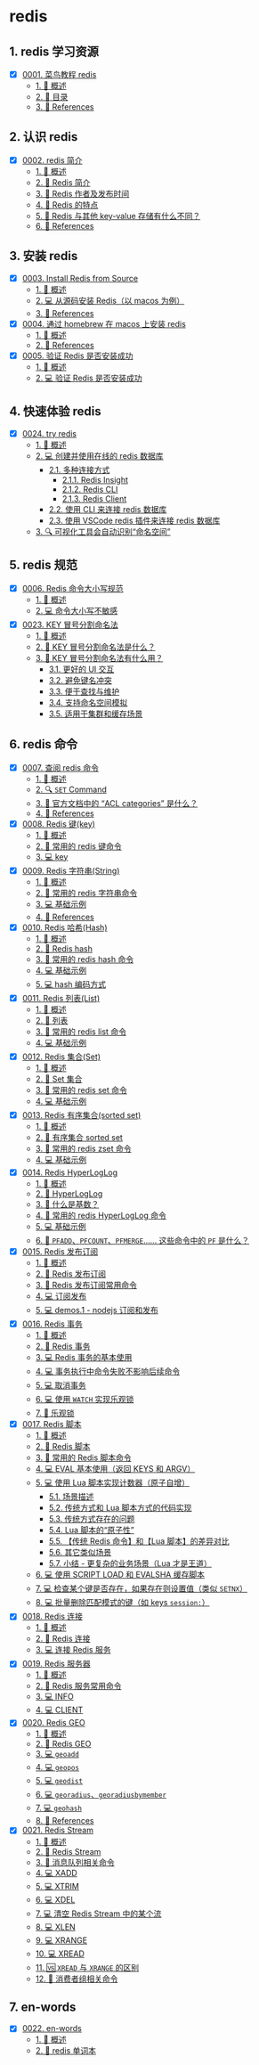 # redis


## 1. redis 学习资源

- [x] [0001. 菜鸟教程 redis](https://tnotesjs.github.io/TNotes.redis/notes/0001.%20%E8%8F%9C%E9%B8%9F%E6%95%99%E7%A8%8B%20redis/README)
  - [1. 📝 概述](https://tnotesjs.github.io/TNotes.redis/notes/0001.%20%E8%8F%9C%E9%B8%9F%E6%95%99%E7%A8%8B%20redis/README#1--概述)
  - [2. 📒 目录](https://tnotesjs.github.io/TNotes.redis/notes/0001.%20%E8%8F%9C%E9%B8%9F%E6%95%99%E7%A8%8B%20redis/README#2--目录)
  - [3. 🔗 References](https://tnotesjs.github.io/TNotes.redis/notes/0001.%20%E8%8F%9C%E9%B8%9F%E6%95%99%E7%A8%8B%20redis/README#3--references)

## 2. 认识 redis

- [x] [0002. redis 简介](https://tnotesjs.github.io/TNotes.redis/notes/0002.%20redis%20%E7%AE%80%E4%BB%8B/README)
  - [1. 📝 概述](https://tnotesjs.github.io/TNotes.redis/notes/0002.%20redis%20%E7%AE%80%E4%BB%8B/README#1--概述)
  - [2. 📒 Redis 简介](https://tnotesjs.github.io/TNotes.redis/notes/0002.%20redis%20%E7%AE%80%E4%BB%8B/README#2--redis-简介)
  - [3. 📒 Redis 作者及发布时间](https://tnotesjs.github.io/TNotes.redis/notes/0002.%20redis%20%E7%AE%80%E4%BB%8B/README#3--redis-作者及发布时间)
  - [4. 📒 Redis 的特点](https://tnotesjs.github.io/TNotes.redis/notes/0002.%20redis%20%E7%AE%80%E4%BB%8B/README#4--redis-的特点)
  - [5. 🤔 Redis 与其他 key-value 存储有什么不同？](https://tnotesjs.github.io/TNotes.redis/notes/0002.%20redis%20%E7%AE%80%E4%BB%8B/README#5--redis-与其他-key-value-存储有什么不同)
  - [6. 🔗 References](https://tnotesjs.github.io/TNotes.redis/notes/0002.%20redis%20%E7%AE%80%E4%BB%8B/README#6--references)

## 3. 安装 redis

- [x] [0003. Install Redis from Source](https://tnotesjs.github.io/TNotes.redis/notes/0003.%20Install%20Redis%20from%20Source/README)
  - [1. 📝 概述](https://tnotesjs.github.io/TNotes.redis/notes/0003.%20Install%20Redis%20from%20Source/README#1--概述)
  - [2. 💻 从源码安装 Redis（以 macos 为例）](https://tnotesjs.github.io/TNotes.redis/notes/0003.%20Install%20Redis%20from%20Source/README#2--从源码安装-redis以-macos-为例)
  - [3. 🔗 References](https://tnotesjs.github.io/TNotes.redis/notes/0003.%20Install%20Redis%20from%20Source/README#3--references)
- [x] [0004. 通过 homebrew 在 macos 上安装 redis](https://tnotesjs.github.io/TNotes.redis/notes/0004.%20%E9%80%9A%E8%BF%87%20homebrew%20%E5%9C%A8%20macos%20%E4%B8%8A%E5%AE%89%E8%A3%85%20redis/README)
  - [1. 📝 概述](https://tnotesjs.github.io/TNotes.redis/notes/0004.%20%E9%80%9A%E8%BF%87%20homebrew%20%E5%9C%A8%20macos%20%E4%B8%8A%E5%AE%89%E8%A3%85%20redis/README#1--概述)
  - [2. 🔗 References](https://tnotesjs.github.io/TNotes.redis/notes/0004.%20%E9%80%9A%E8%BF%87%20homebrew%20%E5%9C%A8%20macos%20%E4%B8%8A%E5%AE%89%E8%A3%85%20redis/README#2--references)
- [x] [0005. 验证 Redis 是否安装成功](https://tnotesjs.github.io/TNotes.redis/notes/0005.%20%E9%AA%8C%E8%AF%81%20Redis%20%E6%98%AF%E5%90%A6%E5%AE%89%E8%A3%85%E6%88%90%E5%8A%9F/README)
  - [1. 📝 概述](https://tnotesjs.github.io/TNotes.redis/notes/0005.%20%E9%AA%8C%E8%AF%81%20Redis%20%E6%98%AF%E5%90%A6%E5%AE%89%E8%A3%85%E6%88%90%E5%8A%9F/README#1--概述)
  - [2. 💻 验证 Redis 是否安装成功](https://tnotesjs.github.io/TNotes.redis/notes/0005.%20%E9%AA%8C%E8%AF%81%20Redis%20%E6%98%AF%E5%90%A6%E5%AE%89%E8%A3%85%E6%88%90%E5%8A%9F/README#2--验证-redis-是否安装成功)

## 4. 快速体验 redis

- [x] [0024. try redis](https://tnotesjs.github.io/TNotes.redis/notes/0024.%20try%20redis/README)
  - [1. 📝 概述](https://tnotesjs.github.io/TNotes.redis/notes/0024.%20try%20redis/README#1--概述)
  - [2. 💻 创建并使用在线的 redis 数据库](https://tnotesjs.github.io/TNotes.redis/notes/0024.%20try%20redis/README#2--创建并使用在线的-redis-数据库)
    - [2.1. 多种连接方式](https://tnotesjs.github.io/TNotes.redis/notes/0024.%20try%20redis/README#21-多种连接方式)
      - [2.1.1. Redis Insight](https://tnotesjs.github.io/TNotes.redis/notes/0024.%20try%20redis/README#211-redis-insight)
      - [2.1.2. Redis CLI](https://tnotesjs.github.io/TNotes.redis/notes/0024.%20try%20redis/README#212-redis-cli)
      - [2.1.3. Redis Client](https://tnotesjs.github.io/TNotes.redis/notes/0024.%20try%20redis/README#213-redis-client)
    - [2.2. 使用 CLI 来连接 redis 数据库](https://tnotesjs.github.io/TNotes.redis/notes/0024.%20try%20redis/README#22-使用-cli-来连接-redis-数据库)
    - [2.3. 使用 VSCode redis 插件来连接 redis 数据库](https://tnotesjs.github.io/TNotes.redis/notes/0024.%20try%20redis/README#23-使用-vscode-redis-插件来连接-redis-数据库)
  - [3. 🔍 可视化工具会自动识别“命名空间”](https://tnotesjs.github.io/TNotes.redis/notes/0024.%20try%20redis/README#3--可视化工具会自动识别命名空间)

## 5. redis 规范

- [x] [0006. Redis 命令大小写规范](https://tnotesjs.github.io/TNotes.redis/notes/0006.%20Redis%20%E5%91%BD%E4%BB%A4%E5%A4%A7%E5%B0%8F%E5%86%99%E8%A7%84%E8%8C%83/README)
  - [1. 📝 概述](https://tnotesjs.github.io/TNotes.redis/notes/0006.%20Redis%20%E5%91%BD%E4%BB%A4%E5%A4%A7%E5%B0%8F%E5%86%99%E8%A7%84%E8%8C%83/README#1--概述)
  - [2. 💻 命令大小写不敏感](https://tnotesjs.github.io/TNotes.redis/notes/0006.%20Redis%20%E5%91%BD%E4%BB%A4%E5%A4%A7%E5%B0%8F%E5%86%99%E8%A7%84%E8%8C%83/README#2--命令大小写不敏感)
- [x] [0023. KEY 冒号分割命名法](https://tnotesjs.github.io/TNotes.redis/notes/0023.%20KEY%20%E5%86%92%E5%8F%B7%E5%88%86%E5%89%B2%E5%91%BD%E5%90%8D%E6%B3%95/README)
  - [1. 📝 概述](https://tnotesjs.github.io/TNotes.redis/notes/0023.%20KEY%20%E5%86%92%E5%8F%B7%E5%88%86%E5%89%B2%E5%91%BD%E5%90%8D%E6%B3%95/README#1--概述)
  - [2. 🤔 KEY 冒号分割命名法是什么？](https://tnotesjs.github.io/TNotes.redis/notes/0023.%20KEY%20%E5%86%92%E5%8F%B7%E5%88%86%E5%89%B2%E5%91%BD%E5%90%8D%E6%B3%95/README#2--key-冒号分割命名法是什么)
  - [3. 🤔 KEY 冒号分割命名法有什么用？](https://tnotesjs.github.io/TNotes.redis/notes/0023.%20KEY%20%E5%86%92%E5%8F%B7%E5%88%86%E5%89%B2%E5%91%BD%E5%90%8D%E6%B3%95/README#3--key-冒号分割命名法有什么用)
    - [3.1. 更好的 UI 交互](https://tnotesjs.github.io/TNotes.redis/notes/0023.%20KEY%20%E5%86%92%E5%8F%B7%E5%88%86%E5%89%B2%E5%91%BD%E5%90%8D%E6%B3%95/README#31-更好的-ui-交互)
    - [3.2. 避免键名冲突](https://tnotesjs.github.io/TNotes.redis/notes/0023.%20KEY%20%E5%86%92%E5%8F%B7%E5%88%86%E5%89%B2%E5%91%BD%E5%90%8D%E6%B3%95/README#32-避免键名冲突)
    - [3.3. 便于查找与维护](https://tnotesjs.github.io/TNotes.redis/notes/0023.%20KEY%20%E5%86%92%E5%8F%B7%E5%88%86%E5%89%B2%E5%91%BD%E5%90%8D%E6%B3%95/README#33-便于查找与维护)
    - [3.4. 支持命名空间模拟](https://tnotesjs.github.io/TNotes.redis/notes/0023.%20KEY%20%E5%86%92%E5%8F%B7%E5%88%86%E5%89%B2%E5%91%BD%E5%90%8D%E6%B3%95/README#34-支持命名空间模拟)
    - [3.5. 适用于集群和缓存场景](https://tnotesjs.github.io/TNotes.redis/notes/0023.%20KEY%20%E5%86%92%E5%8F%B7%E5%88%86%E5%89%B2%E5%91%BD%E5%90%8D%E6%B3%95/README#35-适用于集群和缓存场景)

## 6. redis 命令

- [x] [0007. 查阅 redis 命令](https://tnotesjs.github.io/TNotes.redis/notes/0007.%20%E6%9F%A5%E9%98%85%20redis%20%E5%91%BD%E4%BB%A4/README)
  - [1. 📝 概述](https://tnotesjs.github.io/TNotes.redis/notes/0007.%20%E6%9F%A5%E9%98%85%20redis%20%E5%91%BD%E4%BB%A4/README#1--概述)
  - [2. 🔍 `SET` Command](https://tnotesjs.github.io/TNotes.redis/notes/0007.%20%E6%9F%A5%E9%98%85%20redis%20%E5%91%BD%E4%BB%A4/README#2--set-command)
  - [3. 🤔 官方文档中的 “ACL categories” 是什么？](https://tnotesjs.github.io/TNotes.redis/notes/0007.%20%E6%9F%A5%E9%98%85%20redis%20%E5%91%BD%E4%BB%A4/README#3--官方文档中的-acl-categories-是什么)
  - [4. 🔗 References](https://tnotesjs.github.io/TNotes.redis/notes/0007.%20%E6%9F%A5%E9%98%85%20redis%20%E5%91%BD%E4%BB%A4/README#4--references)
- [x] [0008. Redis 键(key)](https://tnotesjs.github.io/TNotes.redis/notes/0008.%20Redis%20%E9%94%AE(key)/README)
  - [1. 📝 概述](https://tnotesjs.github.io/TNotes.redis/notes/0008.%20Redis%20%E9%94%AE(key)/README#1--概述)
  - [2. 📒 常用的 redis 键命令](https://tnotesjs.github.io/TNotes.redis/notes/0008.%20Redis%20%E9%94%AE(key)/README#2--常用的-redis-键命令)
  - [3. 💻 key](https://tnotesjs.github.io/TNotes.redis/notes/0008.%20Redis%20%E9%94%AE(key)/README#3--key)
- [x] [0009. Redis 字符串(String)](https://tnotesjs.github.io/TNotes.redis/notes/0009.%20Redis%20%E5%AD%97%E7%AC%A6%E4%B8%B2(String)/README)
  - [1. 📝 概述](https://tnotesjs.github.io/TNotes.redis/notes/0009.%20Redis%20%E5%AD%97%E7%AC%A6%E4%B8%B2(String)/README#1--概述)
  - [2. 📒 常用的 redis 字符串命令](https://tnotesjs.github.io/TNotes.redis/notes/0009.%20Redis%20%E5%AD%97%E7%AC%A6%E4%B8%B2(String)/README#2--常用的-redis-字符串命令)
  - [3. 💻 基础示例](https://tnotesjs.github.io/TNotes.redis/notes/0009.%20Redis%20%E5%AD%97%E7%AC%A6%E4%B8%B2(String)/README#3--基础示例)
  - [4. 🔗 References](https://tnotesjs.github.io/TNotes.redis/notes/0009.%20Redis%20%E5%AD%97%E7%AC%A6%E4%B8%B2(String)/README#4--references)
- [x] [0010. Redis 哈希(Hash)](https://tnotesjs.github.io/TNotes.redis/notes/0010.%20Redis%20%E5%93%88%E5%B8%8C(Hash)/README)
  - [1. 📝 概述](https://tnotesjs.github.io/TNotes.redis/notes/0010.%20Redis%20%E5%93%88%E5%B8%8C(Hash)/README#1--概述)
  - [2. 📒 Redis hash](https://tnotesjs.github.io/TNotes.redis/notes/0010.%20Redis%20%E5%93%88%E5%B8%8C(Hash)/README#2--redis-hash)
  - [3. 📒 常用的 redis hash 命令](https://tnotesjs.github.io/TNotes.redis/notes/0010.%20Redis%20%E5%93%88%E5%B8%8C(Hash)/README#3--常用的-redis-hash-命令)
  - [4. 💻 基础示例](https://tnotesjs.github.io/TNotes.redis/notes/0010.%20Redis%20%E5%93%88%E5%B8%8C(Hash)/README#4--基础示例)
  - [5. 💻 hash 编码方式](https://tnotesjs.github.io/TNotes.redis/notes/0010.%20Redis%20%E5%93%88%E5%B8%8C(Hash)/README#5--hash-编码方式)
- [x] [0011. Redis 列表(List)](https://tnotesjs.github.io/TNotes.redis/notes/0011.%20Redis%20%E5%88%97%E8%A1%A8(List)/README)
  - [1. 📝 概述](https://tnotesjs.github.io/TNotes.redis/notes/0011.%20Redis%20%E5%88%97%E8%A1%A8(List)/README#1--概述)
  - [2. 📒 列表](https://tnotesjs.github.io/TNotes.redis/notes/0011.%20Redis%20%E5%88%97%E8%A1%A8(List)/README#2--列表)
  - [3. 📒 常用的 redis list 命令](https://tnotesjs.github.io/TNotes.redis/notes/0011.%20Redis%20%E5%88%97%E8%A1%A8(List)/README#3--常用的-redis-list-命令)
  - [4. 💻 基础示例](https://tnotesjs.github.io/TNotes.redis/notes/0011.%20Redis%20%E5%88%97%E8%A1%A8(List)/README#4--基础示例)
- [x] [0012. Redis 集合(Set)](https://tnotesjs.github.io/TNotes.redis/notes/0012.%20Redis%20%E9%9B%86%E5%90%88(Set)/README)
  - [1. 📝 概述](https://tnotesjs.github.io/TNotes.redis/notes/0012.%20Redis%20%E9%9B%86%E5%90%88(Set)/README#1--概述)
  - [2. 📒 Set 集合](https://tnotesjs.github.io/TNotes.redis/notes/0012.%20Redis%20%E9%9B%86%E5%90%88(Set)/README#2--set-集合)
  - [3. 📒 常用的 redis set 命令](https://tnotesjs.github.io/TNotes.redis/notes/0012.%20Redis%20%E9%9B%86%E5%90%88(Set)/README#3--常用的-redis-set-命令)
  - [4. 💻 基础示例](https://tnotesjs.github.io/TNotes.redis/notes/0012.%20Redis%20%E9%9B%86%E5%90%88(Set)/README#4--基础示例)
- [x] [0013. Redis 有序集合(sorted set)](https://tnotesjs.github.io/TNotes.redis/notes/0013.%20Redis%20%E6%9C%89%E5%BA%8F%E9%9B%86%E5%90%88(sorted%20set)/README)
  - [1. 📝 概述](https://tnotesjs.github.io/TNotes.redis/notes/0013.%20Redis%20%E6%9C%89%E5%BA%8F%E9%9B%86%E5%90%88(sorted%20set)/README#1--概述)
  - [2. 📒 有序集合 sorted set](https://tnotesjs.github.io/TNotes.redis/notes/0013.%20Redis%20%E6%9C%89%E5%BA%8F%E9%9B%86%E5%90%88(sorted%20set)/README#2--有序集合-sorted-set)
  - [3. 📒 常用的 redis zset 命令](https://tnotesjs.github.io/TNotes.redis/notes/0013.%20Redis%20%E6%9C%89%E5%BA%8F%E9%9B%86%E5%90%88(sorted%20set)/README#3--常用的-redis-zset-命令)
  - [4. 💻 基础示例](https://tnotesjs.github.io/TNotes.redis/notes/0013.%20Redis%20%E6%9C%89%E5%BA%8F%E9%9B%86%E5%90%88(sorted%20set)/README#4--基础示例)
- [x] [0014. Redis HyperLogLog](https://tnotesjs.github.io/TNotes.redis/notes/0014.%20Redis%20HyperLogLog/README)
  - [1. 📝 概述](https://tnotesjs.github.io/TNotes.redis/notes/0014.%20Redis%20HyperLogLog/README#1--概述)
  - [2. 📒 HyperLogLog](https://tnotesjs.github.io/TNotes.redis/notes/0014.%20Redis%20HyperLogLog/README#2--hyperloglog)
  - [3. 🤔 什么是基数？](https://tnotesjs.github.io/TNotes.redis/notes/0014.%20Redis%20HyperLogLog/README#3--什么是基数)
  - [4. 📒 常用的 redis HyperLogLog 命令](https://tnotesjs.github.io/TNotes.redis/notes/0014.%20Redis%20HyperLogLog/README#4--常用的-redis-hyperloglog-命令)
  - [5. 💻 基础示例](https://tnotesjs.github.io/TNotes.redis/notes/0014.%20Redis%20HyperLogLog/README#5--基础示例)
  - [6. 🤔 `PFADD`、`PFCOUNT`、`PFMERGE`…… 这些命令中的 `PF` 是什么？](https://tnotesjs.github.io/TNotes.redis/notes/0014.%20Redis%20HyperLogLog/README#6--pfaddpfcountpfmerge-这些命令中的-pf-是什么)
- [x] [0015. Redis 发布订阅](https://tnotesjs.github.io/TNotes.redis/notes/0015.%20Redis%20%E5%8F%91%E5%B8%83%E8%AE%A2%E9%98%85/README)
  - [1. 📝 概述](https://tnotesjs.github.io/TNotes.redis/notes/0015.%20Redis%20%E5%8F%91%E5%B8%83%E8%AE%A2%E9%98%85/README#1--概述)
  - [2. 📒 Redis 发布订阅](https://tnotesjs.github.io/TNotes.redis/notes/0015.%20Redis%20%E5%8F%91%E5%B8%83%E8%AE%A2%E9%98%85/README#2--redis-发布订阅)
  - [3. 📒 Redis 发布订阅常用命令](https://tnotesjs.github.io/TNotes.redis/notes/0015.%20Redis%20%E5%8F%91%E5%B8%83%E8%AE%A2%E9%98%85/README#3--redis-发布订阅常用命令)
  - [4. 💻 订阅发布](https://tnotesjs.github.io/TNotes.redis/notes/0015.%20Redis%20%E5%8F%91%E5%B8%83%E8%AE%A2%E9%98%85/README#4--订阅发布)
  - [5. 💻 demos.1 - nodejs 订阅和发布](https://tnotesjs.github.io/TNotes.redis/notes/0015.%20Redis%20%E5%8F%91%E5%B8%83%E8%AE%A2%E9%98%85/README#5--demos1---nodejs-订阅和发布)
- [x] [0016. Redis 事务](https://tnotesjs.github.io/TNotes.redis/notes/0016.%20Redis%20%E4%BA%8B%E5%8A%A1/README)
  - [1. 📝 概述](https://tnotesjs.github.io/TNotes.redis/notes/0016.%20Redis%20%E4%BA%8B%E5%8A%A1/README#1--概述)
  - [2. 📒 Redis 事务](https://tnotesjs.github.io/TNotes.redis/notes/0016.%20Redis%20%E4%BA%8B%E5%8A%A1/README#2--redis-事务)
  - [3. 💻 Redis 事务的基本使用](https://tnotesjs.github.io/TNotes.redis/notes/0016.%20Redis%20%E4%BA%8B%E5%8A%A1/README#3--redis-事务的基本使用)
  - [4. 💻 事务执行中命令失败不影响后续命令](https://tnotesjs.github.io/TNotes.redis/notes/0016.%20Redis%20%E4%BA%8B%E5%8A%A1/README#4--事务执行中命令失败不影响后续命令)
  - [5. 💻 取消事务](https://tnotesjs.github.io/TNotes.redis/notes/0016.%20Redis%20%E4%BA%8B%E5%8A%A1/README#5--取消事务)
  - [6. 💻 使用 `WATCH` 实现乐观锁](https://tnotesjs.github.io/TNotes.redis/notes/0016.%20Redis%20%E4%BA%8B%E5%8A%A1/README#6--使用-watch-实现乐观锁)
  - [7. 📒 乐观锁](https://tnotesjs.github.io/TNotes.redis/notes/0016.%20Redis%20%E4%BA%8B%E5%8A%A1/README#7--乐观锁)
- [x] [0017. Redis 脚本](https://tnotesjs.github.io/TNotes.redis/notes/0017.%20Redis%20%E8%84%9A%E6%9C%AC/README)
  - [1. 📝 概述](https://tnotesjs.github.io/TNotes.redis/notes/0017.%20Redis%20%E8%84%9A%E6%9C%AC/README#1--概述)
  - [2. 📒 Redis 脚本](https://tnotesjs.github.io/TNotes.redis/notes/0017.%20Redis%20%E8%84%9A%E6%9C%AC/README#2--redis-脚本)
  - [3. 📒 常用的 Redis 脚本命令](https://tnotesjs.github.io/TNotes.redis/notes/0017.%20Redis%20%E8%84%9A%E6%9C%AC/README#3--常用的-redis-脚本命令)
  - [4. 💻 EVAL 基本使用（返回 KEYS 和 ARGV）](https://tnotesjs.github.io/TNotes.redis/notes/0017.%20Redis%20%E8%84%9A%E6%9C%AC/README#4--eval-基本使用返回-keys-和-argv)
  - [5. 💻 使用 Lua 脚本实现计数器（原子自增）](https://tnotesjs.github.io/TNotes.redis/notes/0017.%20Redis%20%E8%84%9A%E6%9C%AC/README#5--使用-lua-脚本实现计数器原子自增)
    - [5.1. 场景描述](https://tnotesjs.github.io/TNotes.redis/notes/0017.%20Redis%20%E8%84%9A%E6%9C%AC/README#51-场景描述)
    - [5.2. 传统方式和 Lua 脚本方式的代码实现](https://tnotesjs.github.io/TNotes.redis/notes/0017.%20Redis%20%E8%84%9A%E6%9C%AC/README#52-传统方式和-lua-脚本方式的代码实现)
    - [5.3. 传统方式存在的问题](https://tnotesjs.github.io/TNotes.redis/notes/0017.%20Redis%20%E8%84%9A%E6%9C%AC/README#53-传统方式存在的问题)
    - [5.4. Lua 脚本的“原子性”](https://tnotesjs.github.io/TNotes.redis/notes/0017.%20Redis%20%E8%84%9A%E6%9C%AC/README#54-lua-脚本的原子性)
    - [5.5. 【传统 Redis 命令】和【Lua 脚本】的差异对比](https://tnotesjs.github.io/TNotes.redis/notes/0017.%20Redis%20%E8%84%9A%E6%9C%AC/README#55-传统-redis-命令和lua-脚本的差异对比)
    - [5.6. 其它类似场景](https://tnotesjs.github.io/TNotes.redis/notes/0017.%20Redis%20%E8%84%9A%E6%9C%AC/README#56-其它类似场景)
    - [5.7. 小结 - 更复杂的业务场景（Lua 才是王道）](https://tnotesjs.github.io/TNotes.redis/notes/0017.%20Redis%20%E8%84%9A%E6%9C%AC/README#57-小结---更复杂的业务场景lua-才是王道)
  - [6. 💻 使用 SCRIPT LOAD 和 EVALSHA 缓存脚本](https://tnotesjs.github.io/TNotes.redis/notes/0017.%20Redis%20%E8%84%9A%E6%9C%AC/README#6--使用-script-load-和-evalsha-缓存脚本)
  - [7. 💻 检查某个键是否存在，如果存在则设置值（类似 `SETNX`）](https://tnotesjs.github.io/TNotes.redis/notes/0017.%20Redis%20%E8%84%9A%E6%9C%AC/README#7--检查某个键是否存在如果存在则设置值类似-setnx)
  - [8. 💻 批量删除匹配模式的键（如 keys `session:`）](https://tnotesjs.github.io/TNotes.redis/notes/0017.%20Redis%20%E8%84%9A%E6%9C%AC/README#8--批量删除匹配模式的键如-keys-session)
- [x] [0018. Redis 连接](https://tnotesjs.github.io/TNotes.redis/notes/0018.%20Redis%20%E8%BF%9E%E6%8E%A5/README)
  - [1. 📝 概述](https://tnotesjs.github.io/TNotes.redis/notes/0018.%20Redis%20%E8%BF%9E%E6%8E%A5/README#1--概述)
  - [2. 📒 Redis 连接](https://tnotesjs.github.io/TNotes.redis/notes/0018.%20Redis%20%E8%BF%9E%E6%8E%A5/README#2--redis-连接)
  - [3. 💻 连接 Redis 服务](https://tnotesjs.github.io/TNotes.redis/notes/0018.%20Redis%20%E8%BF%9E%E6%8E%A5/README#3--连接-redis-服务)
- [x] [0019. Redis 服务器](https://tnotesjs.github.io/TNotes.redis/notes/0019.%20Redis%20%E6%9C%8D%E5%8A%A1%E5%99%A8/README)
  - [1. 📝 概述](https://tnotesjs.github.io/TNotes.redis/notes/0019.%20Redis%20%E6%9C%8D%E5%8A%A1%E5%99%A8/README#1--概述)
  - [2. 📒 Redis 服务常用命令](https://tnotesjs.github.io/TNotes.redis/notes/0019.%20Redis%20%E6%9C%8D%E5%8A%A1%E5%99%A8/README#2--redis-服务常用命令)
  - [3. 💻 INFO](https://tnotesjs.github.io/TNotes.redis/notes/0019.%20Redis%20%E6%9C%8D%E5%8A%A1%E5%99%A8/README#3--info)
  - [4. 💻 CLIENT](https://tnotesjs.github.io/TNotes.redis/notes/0019.%20Redis%20%E6%9C%8D%E5%8A%A1%E5%99%A8/README#4--client)
- [x] [0020. Redis GEO](https://tnotesjs.github.io/TNotes.redis/notes/0020.%20Redis%20GEO/README)
  - [1. 📝 概述](https://tnotesjs.github.io/TNotes.redis/notes/0020.%20Redis%20GEO/README#1--概述)
  - [2. 📒 Redis GEO](https://tnotesjs.github.io/TNotes.redis/notes/0020.%20Redis%20GEO/README#2--redis-geo)
  - [3. 💻 `geoadd`](https://tnotesjs.github.io/TNotes.redis/notes/0020.%20Redis%20GEO/README#3--geoadd)
  - [4. 💻 `geopos`](https://tnotesjs.github.io/TNotes.redis/notes/0020.%20Redis%20GEO/README#4--geopos)
  - [5. 💻 `geodist`](https://tnotesjs.github.io/TNotes.redis/notes/0020.%20Redis%20GEO/README#5--geodist)
  - [6. 💻 `georadius`、`georadiusbymember`](https://tnotesjs.github.io/TNotes.redis/notes/0020.%20Redis%20GEO/README#6--georadiusgeoradiusbymember)
  - [7. 💻 `geohash`](https://tnotesjs.github.io/TNotes.redis/notes/0020.%20Redis%20GEO/README#7--geohash)
  - [8. 🔗 References](https://tnotesjs.github.io/TNotes.redis/notes/0020.%20Redis%20GEO/README#8--references)
- [x] [0021. Redis Stream](https://tnotesjs.github.io/TNotes.redis/notes/0021.%20Redis%20Stream/README)
  - [1. 📝 概述](https://tnotesjs.github.io/TNotes.redis/notes/0021.%20Redis%20Stream/README#1--概述)
  - [2. 📒 Redis Stream](https://tnotesjs.github.io/TNotes.redis/notes/0021.%20Redis%20Stream/README#2--redis-stream)
  - [3. 📒 消息队列相关命令](https://tnotesjs.github.io/TNotes.redis/notes/0021.%20Redis%20Stream/README#3--消息队列相关命令)
  - [4. 💻 XADD](https://tnotesjs.github.io/TNotes.redis/notes/0021.%20Redis%20Stream/README#4--xadd)
  - [5. 💻 XTRIM](https://tnotesjs.github.io/TNotes.redis/notes/0021.%20Redis%20Stream/README#5--xtrim)
  - [6. 💻 XDEL](https://tnotesjs.github.io/TNotes.redis/notes/0021.%20Redis%20Stream/README#6--xdel)
  - [7. 💻 清空 Redis Stream 中的某个流](https://tnotesjs.github.io/TNotes.redis/notes/0021.%20Redis%20Stream/README#7--清空-redis-stream-中的某个流)
  - [8. 💻 XLEN](https://tnotesjs.github.io/TNotes.redis/notes/0021.%20Redis%20Stream/README#8--xlen)
  - [9. 💻 XRANGE](https://tnotesjs.github.io/TNotes.redis/notes/0021.%20Redis%20Stream/README#9--xrange)
  - [10. 💻 XREAD](https://tnotesjs.github.io/TNotes.redis/notes/0021.%20Redis%20Stream/README#10--xread)
  - [11. 🆚 `XREAD` 与 `XRANGE` 的区别](https://tnotesjs.github.io/TNotes.redis/notes/0021.%20Redis%20Stream/README#11--xread-与-xrange-的区别)
  - [12. 📒 消费者组相关命令](https://tnotesjs.github.io/TNotes.redis/notes/0021.%20Redis%20Stream/README#12--消费者组相关命令)

## 7. en-words

- [x] [0022. en-words](https://tnotesjs.github.io/TNotes.redis/notes/0022.%20en-words/README)
  - [1. 📝 概述](https://tnotesjs.github.io/TNotes.redis/notes/0022.%20en-words/README#1--概述)
  - [2. 🎯 redis 单词本](https://tnotesjs.github.io/TNotes.redis/notes/0022.%20en-words/README#2--redis-单词本)

